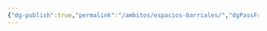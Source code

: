 ```yaml
---
{"dg-publish":true,"permalink":"/ambitos/espacios-barriales/","dgPassFrontmatter":true,"noteIcon":"","updated":"2025-06-23T20:18:55.464-04:00"}
---
```

